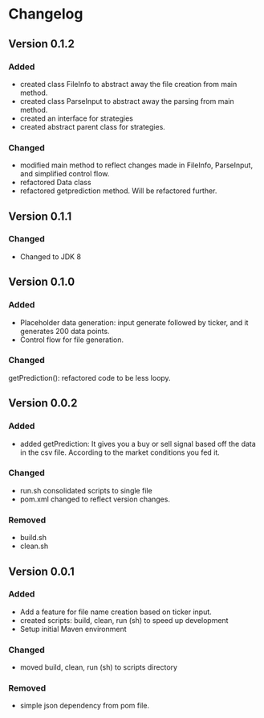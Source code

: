 # Changelog
## Version 0.1.2

### Added
- created class FileInfo to abstract away the file creation from main method.
- created class ParseInput to abstract away the parsing from main method.
- created an interface for strategies 
- created abstract parent class for strategies.
### Changed
- modified main method to reflect changes made in FileInfo, ParseInput, and simplified control flow.
- refactored Data class 
- refactored getprediction method. Will be refactored further.

## Version 0.1.1

### Changed

- Changed to JDK 8

## Version 0.1.0

### Added

- Placeholder data generation: input generate followed by ticker, and it generates 200 data points.
- Control flow for file generation.

### Changed

getPrediction(): refactored code to be less loopy.


## Version 0.0.2

### Added

- added getPrediction: It gives you a buy or sell signal based off the data in the csv file. According to the market conditions you fed it.

### Changed

- run.sh consolidated scripts to single file
- pom.xml changed to reflect version changes.

### Removed

- build.sh
- clean.sh

## Version 0.0.1

### Added

- Add a feature for file name creation based on ticker input.
- created scripts: build, clean, run (sh) to speed up development
- Setup initial Maven environment

### Changed

- moved build, clean, run (sh) to scripts directory

### Removed

- simple json dependency from pom file.
